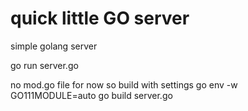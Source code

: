 # quick little GO server
 simple golang server
 
 go run server.go
 
 no mod.go file for now so build with settings
 go env -w GO111MODULE=auto
 go build server.go
